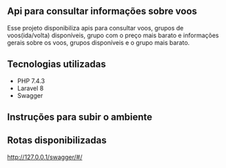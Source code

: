 ## Api para consultar informações sobre voos

Esse projeto disponibiliza apis para consultar voos, grupos de voos(ida/volta) disponíveis, grupo com o preço mais barato e informações gerais sobre os voos, grupos disponíveis e o grupo mais barato.

## Tecnologias utilizadas
- PHP 7.4.3
- Laravel 8
- Swagger

## Instruções para subir o ambiente

## Rotas disponibilizadas
http://127.0.0.1/swagger/#/